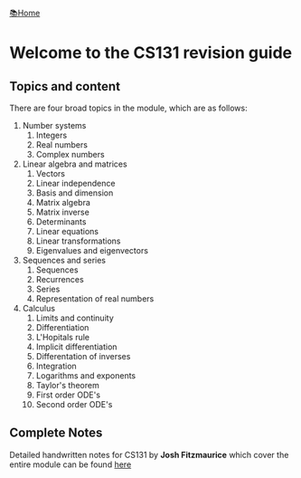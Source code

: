<flex style="display:flex; justify-content:space-between;">
<a href="../index.html">📚Home</a>
</flex>

# Welcome to the CS131 revision guide



## Topics and content

There are four broad topics in the module, which are as follows:

1. Number systems
   1. Integers
   2. Real numbers
   3. Complex numbers
2. Linear algebra and matrices
   1. Vectors
   2. Linear independence
   3. Basis and dimension
   4. Matrix algebra
   5. Matrix inverse
   6. Determinants
   7. Linear equations
   8. Linear transformations
   9. Eigenvalues and eigenvectors
3. Sequences and series
   1. Sequences
   2. Recurrences
   3. Series
   4. Representation of real numbers
4. Calculus
   1. Limits and continuity
   2. Differentiation
   3. L'Hopitals rule
   4. Implicit differentiation
   5. Differentation of inverses
   6. Integration
   7. Logarithms and exponents
   8. Taylor's theorem
   9. First order ODE's
   10. Second order ODE's



## Complete Notes

Detailed handwritten notes for CS131 by **Josh Fitzmaurice** which cover the entire module can be found [here](./cs131-notes.pdf)

